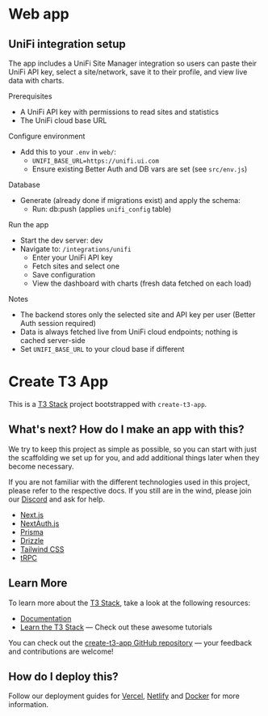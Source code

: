 # Web app

## UniFi integration setup

The app includes a UniFi Site Manager integration so users can paste their UniFi API key, select a site/network, save it to their profile, and view live data with charts.

Prerequisites

- A UniFi API key with permissions to read sites and statistics
- The UniFi cloud base URL

Configure environment

- Add this to your `.env` in `web/`:
  - `UNIFI_BASE_URL=https://unifi.ui.com`
  - Ensure existing Better Auth and DB vars are set (see `src/env.js`)

Database

- Generate (already done if migrations exist) and apply the schema:
  - Run: db:push (applies `unifi_config` table)

Run the app

- Start the dev server: dev
- Navigate to: `/integrations/unifi`
  - Enter your UniFi API key
  - Fetch sites and select one
  - Save configuration
  - View the dashboard with charts (fresh data fetched on each load)

Notes

- The backend stores only the selected site and API key per user (Better Auth session required)
- Data is always fetched live from UniFi cloud endpoints; nothing is cached server-side
- Set `UNIFI_BASE_URL` to your cloud base if different

# Create T3 App

This is a [T3 Stack](https://create.t3.gg/) project bootstrapped with `create-t3-app`.

## What's next? How do I make an app with this?

We try to keep this project as simple as possible, so you can start with just the scaffolding we set up for you, and add additional things later when they become necessary.

If you are not familiar with the different technologies used in this project, please refer to the respective docs. If you still are in the wind, please join our [Discord](https://t3.gg/discord) and ask for help.

- [Next.js](https://nextjs.org)
- [NextAuth.js](https://next-auth.js.org)
- [Prisma](https://prisma.io)
- [Drizzle](https://orm.drizzle.team)
- [Tailwind CSS](https://tailwindcss.com)
- [tRPC](https://trpc.io)

## Learn More

To learn more about the [T3 Stack](https://create.t3.gg/), take a look at the following resources:

- [Documentation](https://create.t3.gg/)
- [Learn the T3 Stack](https://create.t3.gg/en/faq#what-learning-resources-are-currently-available) — Check out these awesome tutorials

You can check out the [create-t3-app GitHub repository](https://github.com/t3-oss/create-t3-app) — your feedback and contributions are welcome!

## How do I deploy this?

Follow our deployment guides for [Vercel](https://create.t3.gg/en/deployment/vercel), [Netlify](https://create.t3.gg/en/deployment/netlify) and [Docker](https://create.t3.gg/en/deployment/docker) for more information.
